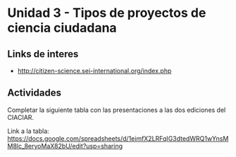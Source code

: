 # Unidad 3 - Tipos de proyectos de ciencia ciudadana

## Links de interes
* http://citizen-science.sei-international.org/index.php

## Actividades

Completar la siguiente tabla con las presentaciones a las dos ediciones del CIACIAR.

Link a la tabla: https://docs.google.com/spreadsheets/d/1eimfX2LRFqIG3dtedWRQ1wYnsMM8lc_8eryoMaX82bU/edit?usp=sharing
